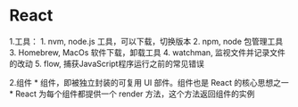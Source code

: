 
# React
1.工具：
    1. nvm, node.js 工具，可以下载，切换版本
    2. npm, node 包管理工具
    3. Homebrew, MacOs 软件下载，卸载工具
    4. watchman, 监视文件并记录文件的改动
    5. flow, 捕获JavaScript程序运行之前的常见错误

2.组件
    * 组件，即被独立封装的可复用 UI 部件。组件也是 React 的核心思想之一
    * React 为每个组件都提供一个 render 方法，这个方法返回组件的实例

